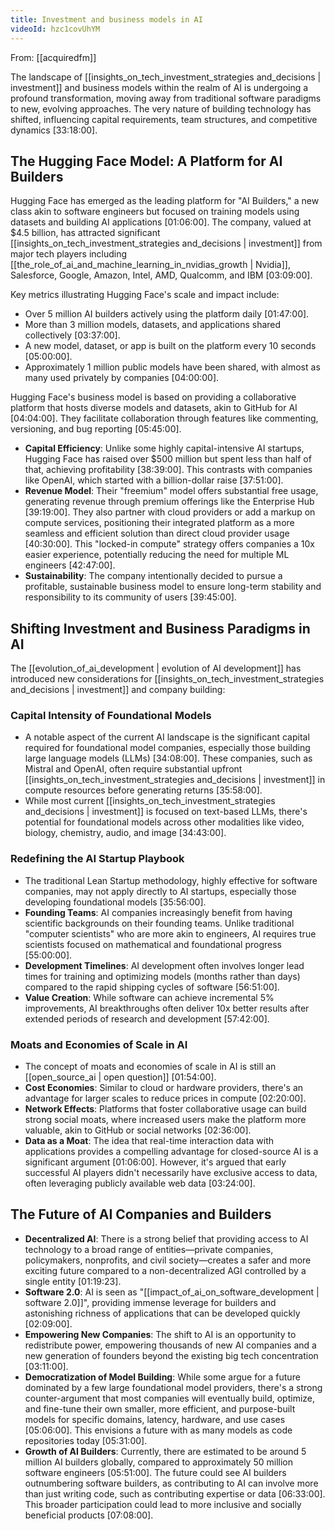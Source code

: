 ```yaml
---
title: Investment and business models in AI
videoId: hzc1covUhYM
---
```


From: [[acquiredfm]] <br/> 

The landscape of [[insights_on_tech_investment_strategies and_decisions | investment]] and business models within the realm of AI is undergoing a profound transformation, moving away from traditional software paradigms to new, evolving approaches. The very nature of building technology has shifted, influencing capital requirements, team structures, and competitive dynamics <a class="yt-timestamp" data-t="33:18:00">[33:18:00]</a>.

## The Hugging Face Model: A Platform for AI Builders

Hugging Face has emerged as the leading platform for "AI Builders," a new class akin to software engineers but focused on training models using datasets and building AI applications <a class="yt-timestamp" data-t="01:06:00">[01:06:00]</a>. The company, valued at $4.5 billion, has attracted significant [[insights_on_tech_investment_strategies and_decisions | investment]] from major tech players including [[the_role_of_ai_and_machine_learning_in_nvidias_growth | Nvidia]], Salesforce, Google, Amazon, Intel, AMD, Qualcomm, and IBM <a class="yt-timestamp" data-t="03:09:00">[03:09:00]</a>.

Key metrics illustrating Hugging Face's scale and impact include:
*   Over 5 million AI builders actively using the platform daily <a class="yt-timestamp" data-t="01:47:00">[01:47:00]</a>.
*   More than 3 million models, datasets, and applications shared collectively <a class="yt-timestamp" data-t="03:37:00">[03:37:00]</a>.
*   A new model, dataset, or app is built on the platform every 10 seconds <a class="yt-timestamp" data-t="05:00:00">[05:00:00]</a>.
*   Approximately 1 million public models have been shared, with almost as many used privately by companies <a class="yt-timestamp" data-t="04:00:00">[04:00:00]</a>.

Hugging Face's business model is based on providing a collaborative platform that hosts diverse models and datasets, akin to GitHub for AI <a class="yt-timestamp" data-t="04:04:00">[04:04:00]</a>. They facilitate collaboration through features like commenting, versioning, and bug reporting <a class="yt-timestamp" data-t="05:45:00">[05:45:00]</a>.
*   **Capital Efficiency**: Unlike some highly capital-intensive AI startups, Hugging Face has raised over $500 million but spent less than half of that, achieving profitability <a class="yt-timestamp" data-t="38:39:00">[38:39:00]</a>. This contrasts with companies like OpenAI, which started with a billion-dollar raise <a class="yt-timestamp" data-t="37:51:00">[37:51:00]</a>.
*   **Revenue Model**: Their "freemium" model offers substantial free usage, generating revenue through premium offerings like the Enterprise Hub <a class="yt-timestamp" data-t="39:19:00">[39:19:00]</a>. They also partner with cloud providers or add a markup on compute services, positioning their integrated platform as a more seamless and efficient solution than direct cloud provider usage <a class="yt-timestamp" data-t="40:30:00">[40:30:00]</a>. This "locked-in compute" strategy offers companies a 10x easier experience, potentially reducing the need for multiple ML engineers <a class="yt-timestamp" data-t="42:47:00">[42:47:00]</a>.
*   **Sustainability**: The company intentionally decided to pursue a profitable, sustainable business model to ensure long-term stability and responsibility to its community of users <a class="yt-timestamp" data-t="39:45:00">[39:45:00]</a>.

## Shifting Investment and Business Paradigms in AI

The [[evolution_of_ai_development | evolution of AI development]] has introduced new considerations for [[insights_on_tech_investment_strategies and_decisions | investment]] and company building:

### Capital Intensity of Foundational Models
*   A notable aspect of the current AI landscape is the significant capital required for foundational model companies, especially those building large language models (LLMs) <a class="yt-timestamp" data-t="34:08:00">[34:08:00]</a>. These companies, such as Mistral and OpenAI, often require substantial upfront [[insights_on_tech_investment_strategies and_decisions | investment]] in compute resources before generating returns <a class="yt-timestamp" data-t="35:58:00">[35:58:00]</a>.
*   While most current [[insights_on_tech_investment_strategies and_decisions | investment]] is focused on text-based LLMs, there's potential for foundational models across other modalities like video, biology, chemistry, audio, and image <a class="yt-timestamp" data-t="34:43:00">[34:43:00]</a>.

### Redefining the AI Startup Playbook
*   The traditional Lean Startup methodology, highly effective for software companies, may not apply directly to AI startups, especially those developing foundational models <a class="yt-timestamp" data-t="35:56:00">[35:56:00]</a>.
*   **Founding Teams**: AI companies increasingly benefit from having scientific backgrounds on their founding teams. Unlike traditional "computer scientists" who are more akin to engineers, AI requires true scientists focused on mathematical and foundational progress <a class="yt-timestamp" data-t="55:00:00">[55:00:00]</a>.
*   **Development Timelines**: AI development often involves longer lead times for training and optimizing models (months rather than days) compared to the rapid shipping cycles of software <a class="yt-timestamp" data-t="56:51:00">[56:51:00]</a>.
*   **Value Creation**: While software can achieve incremental 5% improvements, AI breakthroughs often deliver 10x better results after extended periods of research and development <a class="yt-timestamp" data-t="57:42:00">[57:42:00]</a>.

### Moats and Economies of Scale in AI
*   The concept of moats and economies of scale in AI is still an [[open_source_ai | open question]] <a class="yt-timestamp" data-t="01:54:00">[01:54:00]</a>.
*   **Cost Economies**: Similar to cloud or hardware providers, there's an advantage for larger scales to reduce prices in compute <a class="yt-timestamp" data-t="02:20:00">[02:20:00]</a>.
*   **Network Effects**: Platforms that foster collaborative usage can build strong social moats, where increased users make the platform more valuable, akin to GitHub or social networks <a class="yt-timestamp" data-t="02:36:00">[02:36:00]</a>.
*   **Data as a Moat**: The idea that real-time interaction data with applications provides a compelling advantage for closed-source AI is a significant argument <a class="yt-timestamp" data-t="01:06:00">[01:06:00]</a>. However, it's argued that early successful AI players didn't necessarily have exclusive access to data, often leveraging publicly available web data <a class="yt-timestamp" data-t="03:24:00">[03:24:00]</a>.

## The Future of AI Companies and Builders

*   **Decentralized AI**: There is a strong belief that providing access to AI technology to a broad range of entities—private companies, policymakers, nonprofits, and civil society—creates a safer and more exciting future compared to a non-decentralized AGI controlled by a single entity <a class="yt-timestamp" data-t="01:19:23">[01:19:23]</a>.
*   **Software 2.0**: AI is seen as "[[impact_of_ai_on_software_development | software 2.0]]", providing immense leverage for builders and astonishing richness of applications that can be developed quickly <a class="yt-timestamp" data-t="02:09:00">[02:09:00]</a>.
*   **Empowering New Companies**: The shift to AI is an opportunity to redistribute power, empowering thousands of new AI companies and a new generation of founders beyond the existing big tech concentration <a class="yt-timestamp" data-t="03:11:00">[03:11:00]</a>.
*   **Democratization of Model Building**: While some argue for a future dominated by a few large foundational model providers, there's a strong counter-argument that most companies will eventually build, optimize, and fine-tune their own smaller, more efficient, and purpose-built models for specific domains, latency, hardware, and use cases <a class="yt-timestamp" data-t="05:06:00">[05:06:00]</a>. This envisions a future with as many models as code repositories today <a class="yt-timestamp" data-t="05:31:00">[05:31:00]</a>.
*   **Growth of AI Builders**: Currently, there are estimated to be around 5 million AI builders globally, compared to approximately 50 million software engineers <a class="yt-timestamp" data-t="05:51:00">[05:51:00]</a>. The future could see AI builders outnumbering software builders, as contributing to AI can involve more than just writing code, such as contributing expertise or data <a class="yt-timestamp" data-t="06:33:00">[06:33:00]</a>. This broader participation could lead to more inclusive and socially beneficial products <a class="yt-timestamp" data-t="07:08:00">[07:08:00]</a>.